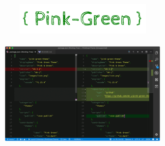 <p align="center">
    <img src="https://raw.githubusercontent.com/wk-j/pink-green-theme/master/resource/logo.png" />
</p>

#

<div style="text-align:center">
 <img src="https://raw.githubusercontent.com/wk-j/pink-green-theme/master/images/pink.png"/>
</div>
